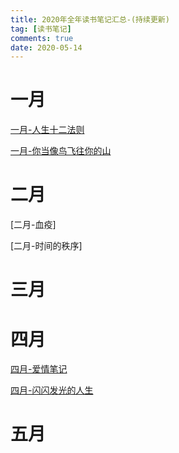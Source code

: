 ```yaml
---
title: 2020年全年读书笔记汇总-(持续更新)
tag: [读书笔记]
comments: true
date: 2020-05-14
---
```


# 一月

[一月-人生十二法则](https://www.yinxiang.com/everhub/note/b300444c-a0bb-4e36-9ffe-42f3bfcb328d)

[一月-你当像鸟飞往你的山](https://www.yinxiang.com/everhub/note/45f192cc-c77f-4328-89b2-035a4220126d)

# 二月

[二月-血疫]

[二月-时间的秩序]


# 三月


# 四月

[四月-爱情笔记](https://www.leetao94.cn/post/%E5%9B%9B%E6%9C%88%E8%AF%BB%E4%B9%A6%E7%AC%94%E8%AE%B0-%E3%80%8A%E7%88%B1%E6%83%85%E7%AC%94%E8%AE%B0%E3%80%8B)

[四月-闪闪发光的人生](https://www.yinxiang.com/everhub/note/fda0cf5d-a9ec-4642-96e8-3e9c4596fa62)

# 五月

